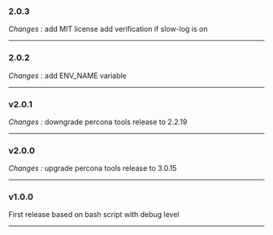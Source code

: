 ### 2.0.3

*Changes :*
add MIT license
add verification if slow-log is on

---

### 2.0.2

*Changes :*
add ENV_NAME variable
 
---
 
### v2.0.1

 *Changes :*
downgrade percona tools release to 2.2.19

---

### v2.0.0

 *Changes :*
upgrade percona tools release to 3.0.15

---

### v1.0.0

First release based on bash script with debug level

---